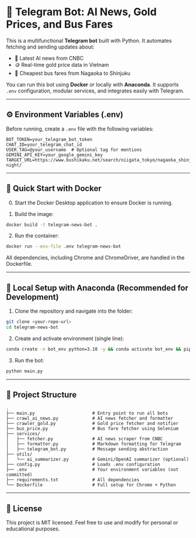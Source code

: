 
# 🤖 Telegram Bot: AI News, Gold Prices, and Bus Fares

This is a multifunctional **Telegram bot** built with Python. It automates fetching and sending updates about:

- 📰 Latest AI news from CNBC
- 🪙 Real-time gold price data in Vietnam
- 🚌 Cheapest bus fares from Nagaoka to Shinjuku

You can run this bot using **Docker** _or_ locally with **Anaconda**. It supports `.env` configuration, modular services, and integrates easily with Telegram.

---

## ⚙️ Environment Variables (.env)

Before running, create a `.env` file with the following variables:

```env
BOT_TOKEN=your_telegram_bot_token
CHAT_ID=your_telegram_chat_id
USER_TAG=@your_username  # Optional tag for mentions
GEMINI_API_KEY=your_google_gemini_key
TARGET_URL=https://www.bushikaku.net/search/niigata_tokyo/nagaoka_shinjuku/20250605/time_division_type-night/
```

---

## 🚀 Quick Start with Docker

0. Start the Docker Desktop application to ensure Docker is running.

1. Build the image:

```bash
docker build -t telegram-news-bot .
```

2. Run the container:

```bash
docker run --env-file .env telegram-news-bot
```

All dependencies, including Chrome and ChromeDriver, are handled in the Dockerfile.

---

## 🧪 Local Setup with Anaconda (Recommended for Development)

1. Clone the repository and navigate into the folder:

```bash
git clone <your-repo-url>
cd telegram-news-bot
```

2. Create and activate environment (single line):

```bash
conda create -n bot_env python=3.10 -y && conda activate bot_env && pip install -r requirements.txt
```

3. Run the bot:

```bash
python main.py
```

---

## 📁 Project Structure

```
.
├── main.py                      # Entry point to run all bots
├── crawl_ai_news.py             # AI news fetcher and formatter
├── crawler_gold.py              # Gold price fetcher and notifier
├── bus_price.py                 # Bus fare fetcher using Selenium
├── services/
│   ├── fetcher.py               # AI news scraper from CNBC
│   ├── formatter.py             # Markdown formatting for Telegram
│   ├── telegram_bot.py          # Message sending abstraction
├── utils/
│   └── ai_summarizer.py         # Gemini/OpenAI summarizer (optional)
├── config.py                    # Loads .env configuration
├── .env                         # Your environment variables (not committed)
├── requirements.txt             # All dependencies
└── Dockerfile                   # Full setup for Chrome + Python
```

---

## 📄 License

This project is MIT licensed. Feel free to use and modify for personal or educational purposes.
